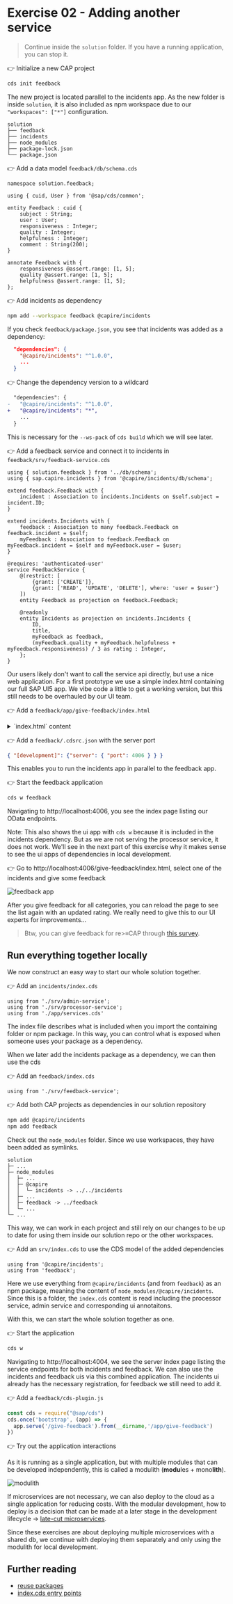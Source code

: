 # Exercise 02 - Adding another service


> Continue inside the `solution` folder. If you have a running application, you can stop it.

👉 Initialize a new CAP project
```sh
cds init feedback
```

The new project is located parallel to the incidents app. As the new folder is inside `solution`, it is also included as npm workspace due to our `"workspaces": ["*"]` configuration.

```
solution
├── feedback
├── incidents
├── node_modules
├── package-lock.json
└── package.json
```


👉 Add a data model `feedback/db/schema.cds`

```cds
namespace solution.feedback;

using { cuid, User } from '@sap/cds/common';

entity Feedback : cuid {
    subject : String;
    user : User;
    responsiveness : Integer;
    quality : Integer;
    helpfulness : Integer;
    comment : String(200);
}

annotate Feedback with {
    responsiveness @assert.range: [1, 5];
    quality @assert.range: [1, 5];
    helpfulness @assert.range: [1, 5];
};
```

👉 Add incidents as dependency
```sh
npm add --workspace feedback @capire/incidents
```

If you check `feedback/package.json`, you see that incidents was added as a dependency:
```json
  "dependencies": {
    "@capire/incidents": "^1.0.0",
    ...
  }
```

👉 Change the dependency version to a wildcard
```diff
  "dependencies": {
-   "@capire/incidents": "^1.0.0",
+   "@capire/incidents": "*",
    ...
  }
```

This is necessary for the `--ws-pack` of `cds build` which we will see later.

👉 Add a feedback service and connect it to incidents in `feedback/srv/feedback-service.cds`

```cds
using { solution.feedback } from '../db/schema';
using { sap.capire.incidents } from '@capire/incidents/db/schema';

extend feedback.Feedback with {
    incident : Association to incidents.Incidents on $self.subject = incident.ID;
}

extend incidents.Incidents with {
    feedback : Association to many feedback.Feedback on feedback.incident = $self;
    myFeedback : Association to feedback.Feedback on myFeedback.incident = $self and myFeedback.user = $user;
}

@requires: 'authenticated-user'
service FeedbackService {
    @(restrict: [
        {grant: ['CREATE']},
        {grant: ['READ', 'UPDATE', 'DELETE'], where: 'user = $user'}
    ])
    entity Feedback as projection on feedback.Feedback;

    @readonly
    entity Incidents as projection on incidents.Incidents {
        ID,
        title,
        myFeedback as feedback,
        (myFeedback.quality + myFeedback.helpfulness + myFeedback.responsiveness) / 3 as rating : Integer,
    };
}
```


Our users likely don't want to call the service api directly, but use a nice web application. For a first prototype we use a simple index.html containing our full SAP UI5 app. We vibe code a little to get a working version, but this still needs to be overhauled by our UI team.


👉 Add a `feedback/app/give-feedback/index.html`

<details>

<summary>`index.html` content</summary>


```html
<!-- Warning: Do not refer to this file as an example to be used for UI5 application development.
              Instead, refer to proper SAP UI5 example applications.
-->
<!DOCTYPE html>
<html>

<head>
    <meta charset="UTF-8" />
    <title>Feedback App</title>
    <script id="sap-ui-bootstrap" src="https://sdk.openui5.org/resources/sap-ui-core.js" data-sap-ui-theme="sap_horizon"
        data-sap-ui-libs="sap.m" data-sap-ui-async="true" data-sap-ui-compatVersion="edge"></script>

    <script>
        // Create reusable rating input bound to a field in Feedback entity
        function createEditableRating(bindingPath) {
            return new sap.m.VBox({
                items: [
                    new sap.m.Label({
                        text: { path: `$meta>${bindingPath}@com.sap.vocabularies.Common.v1.Label` }
                    }),
                    new sap.m.RatingIndicator({
                        value: { path: bindingPath },
                        maxValue: 5,
                        iconSize: "2rem",
                        change: async function (oEvent) {
                            const oSource = oEvent.getSource();
                            const oBinding = oSource.getBinding("value");
                            const sField = oBinding.getPath();
                            const oContext = oBinding.getContext();

                            if (!oContext || !oContext.getObject()) {
                                // Feedback doesn't exist yet — create on demand

                                // Revisit: use hash based navigation and take the incident id from the hash
                                const oVBox = sap.ui.getCore().byId("detailsVBox");
                                const oIncidentCtx = oVBox.data("incidentCtx");

                                const oModel = oIncidentCtx.getModel();
                                const oIncidentData = oIncidentCtx.getObject();

                                try {
                                    // 1. Create Feedback entity
                                    const oNewCtx = await oModel.bindList("/Feedback").create({
                                        subject: oIncidentData.ID,
                                        [sField]: oEvent.getParameter("value")
                                    }, {
                                        groupId: "$auto"
                                    });

                                    // 2. Set new binding contexts
                                    oVBox.setBindingContext(oNewCtx);
                                    const oMetaModel = oModel.getMetaModel();
                                    oVBox.setBindingContext(oMetaModel.getMetaContext(oNewCtx.getPath()), "$meta");

                                    // 3. Submit the batch
                                    await oModel.submitBatch("$auto");

                                    // 4. Refresh the list view
                                    const oList = sap.ui.getCore().byId("incidentList");
                                    oList?.getBinding("items")?.refresh();

                                    sap.m.MessageToast.show("Feedback created and saved");
                                } catch (err) {
                                    console.error("Failed to create Feedback:", err);
                                    sap.m.MessageToast.show("Error saving feedback");
                                }
                            } else {
                                // Feedback exists — just update
                                const oModel = oContext.getModel();
                                const sGroupId = oBinding.getUpdateGroupId?.() || "$auto";

                                try {
                                    await oModel.submitBatch(sGroupId);

                                    const oList = sap.ui.getCore().byId("incidentList");
                                    oList?.getBinding("items")?.refresh();

                                    sap.m.MessageToast.show("Feedback saved");
                                } catch (err) {
                                    console.error("Failed to save feedback:", err);
                                    sap.m.MessageToast.show("Error saving feedback");
                                }
                            }
                        },
                    })
                ]
            });
        }

        sap.ui.getCore().attachInit(function () {
            const oModel = new sap.ui.model.odata.v4.ODataModel({
                serviceUrl: "/odata/v4/feedback/"
            });
            sap.ui.getCore().setModel(oModel);

            const oApp = new sap.m.App("myApp");

            // Incident List Page
            const oListPage = new sap.m.Page({
                title: "Incident Feedback",
                content: [
                    new sap.m.List("incidentList", {
                        headerText: "Incidents",
                        mode: "SingleSelectMaster",
                        itemPress: function (oEvent) {
                            const oCtx = oEvent.getParameter("listItem").getBindingContext();
                            const oModel = sap.ui.getCore().getModel();
                            const feedbackPath = oCtx.getPath() + "/feedback";

                            // Create OData V4 binding
                            const oBinding = oModel.bindContext(feedbackPath);

                            oBinding.requestObject().then(() => {
                                const feedbackContext = oBinding.getBoundContext();
                                const oVBox = sap.ui.getCore().byId("detailsVBox");
                                const oMetaModel = oModel.getMetaModel();
                                const oMetaCtx = oMetaModel.getMetaContext(feedbackContext.getPath());

                                oVBox.setBindingContext(oMetaCtx, "$meta");     // meta context
                                oVBox.setModel(oMetaModel, "$meta");            // meta model
                                oVBox.setBindingContext(feedbackContext);       // data context
                                oVBox.setModel(oModel);                         // default model

                                oVBox.data("incidentCtx", oCtx); // store for later
                                sap.ui.getCore().byId("myApp").to("detailsPage");
                            }).catch((err) => {
                                sap.m.MessageToast.show("Failed to load Feedback.");
                                console.error("Feedback load error:", err);
                            });
                        },
                        items: {
                            path: "/Incidents",
                            template: new sap.m.CustomListItem({
                                type: "Active",
                                content: new sap.m.HBox({
                                    justifyContent: "SpaceBetween",
                                    width: "100%",
                                    items: [
                                        new sap.m.Text({ text: "{title}" }),
                                        new sap.m.RatingIndicator({
                                            value: "{rating}",
                                            maxValue: 5,
                                            iconSize: "1.5rem",
                                            enabled: false
                                        })
                                    ]
                                })
                            })
                        }
                    })
                ]
            });

            // Feedback Details Page
            const oDetailsVBox = new sap.m.VBox("detailsVBox", {
                items: [
                    new sap.m.Title({ text: "Edit Feedback" }).addStyleClass("sapUiSmallMarginBottom"),
                    createEditableRating("helpfulness"),
                    createEditableRating("responsiveness"),
                    createEditableRating("quality")
                ]
            }).addStyleClass("sapUiSmallMargin");

            const oDetailsPage = new sap.m.Page("detailsPage", {
                title: "Feedback Details",
                showNavButton: true,
                navButtonPress: function () {
                    oApp.back();
                },
                content: [oDetailsVBox]
            });

            oApp.addPage(oListPage).addPage(oDetailsPage).placeAt("content");
        });
    </script>
</head>

<body class="sapUiBody" id="content">
    <div id="app"></div>
</body>

</html>
```

</details>


👉 Add a `feedback/.cdsrc.json` with the server port
```json
{ "[development]": {"server": { "port": 4006 } } }
```

This enables you to run the incidents app in parallel to the feedback app.

👉 Start the feedback application
```sh
cds w feedback
```

Navigating to http://localhost:4006, you see the index page listing our OData endpoints.

Note: This also shows the ui app with `cds w` because it is included in the incidents dependency. But as we are not serving the processor service, it does not work. We'll see in the next part of this exercise why it makes sense to see the ui apps of dependencies in local development.


👉 Go to http://localhost:4006/give-feedback/index.html, select one of the incidents and give some feedback

![feedback app](assets/feedback-app.png)

After you give feedback for all categories, you can reload the page to see the list again with an updated rating. We really need to give this to our UI experts for improvements...

> Btw, you can give feedback for re>≡CAP through [this survey](https://url.sap/6rouc7).

## Run everything together locally

We now construct an easy way to start our whole solution together.

👉 Add an `incidents/index.cds`
```cds
using from './srv/admin-service';
using from './srv/processor-service';
using from './app/services.cds'
```

The index file describes what is included when you import the containing folder or npm package.
In this way, you can control what is exposed when someone uses your package as a dependency.

When we later add the incidents package as a dependency, we can then use the cds

👉 Add an `feedback/index.cds`
```cds
using from './srv/feedback-service';
```


👉 Add both CAP projects as dependencies in our solution repository
```sh
npm add @capire/incidents
npm add feedback
```

Check out the `node_modules` folder. Since we use workspaces, they have been added as symlinks.

```
solution
├─ ...
├─ node_modules
│  ├─ ...
│  ├─ @capire
│  │  └─ incidents -> ../../incidents
│  ├─ ...
│  ├─ feedback -> ../feedback
│  └─ ...
└─ ...
```

This way, we can work in each project and still rely on our changes to be up to date for using them inside our solution repo or the other workspaces.



👉 Add an `srv/index.cds` to use the CDS model of the added dependencies
```cds
using from '@capire/incidents';
using from 'feedback';
```

Here we use everything from `@capire/incidents` (and from `feedback`) as an npm package, meaning the content of `node_modules/@capire/incidents`.
Since this is a folder, the `index.cds` content is read including the processor service, admin service and corresponding ui annotaitons.

With this, we can start the whole solution together as one.

👉 Start the application
```sh
cds w
```

Navigating to http://localhost:4004, we see the server index page listing the service endpoints for both incidents and feedback.
We can also use the incidents and feedback uis via this combined application.
The incidents ui already has the necessary registration, for feedback we still need to add it.

👉 Add a `feedback/cds-plugin.js`

```js
const cds = require("@sap/cds")
cds.once('bootstrap', (app) => {
  app.serve('/give-feedback').from(__dirname,'/app/give-feedback')
})
```

👉 Try out the application interactions



As it is running as a single application, but with multiple modules that can be developed independently, this is called a modulith (**modu**les + mono**lith**).

![modulith](./assets/modulith.excalidraw.svg)

If microservices are not necessary, we can also deploy to the cloud as a single application for reducing costs.
With the modular development, how to deploy is a decision that can be made at a later stage in the development lifecycle -> [late-cut microservices](https://cap.cloud.sap/docs/guides/deployment/microservices#late-cut-microservices).

Since these exercises are about deploying multiple microservices with a shared db, we continue with deploying them separately and only using the modulith for local development.


## Further reading

- [reuse packages](https://cap.cloud.sap/docs/guides/extensibility/composition#import)
- [index.cds entry points](https://cap.cloud.sap/docs/guides/extensibility/composition#index-cds)
